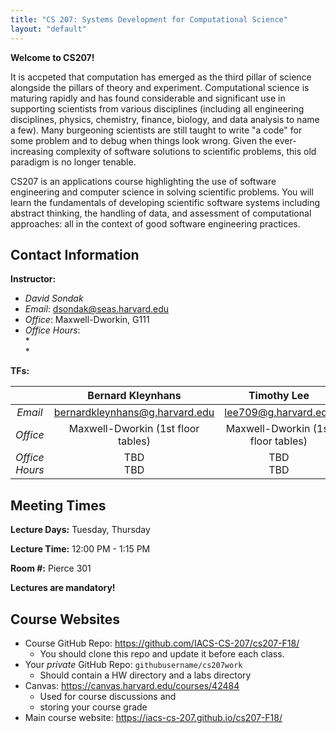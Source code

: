 ```yaml
---
title: "CS 207: Systems Development for Computational Science"
layout: "default"
---
```


**Welcome to CS207!**

It is accpeted that computation has emerged as the third pillar of science alongside the 
pillars of theory and experiment.  Computational science is maturing rapidly and has found 
considerable and significant use in supporting scientists from various disciplines (including all 
engineering disciplines, physics, chemistry, finance, biology, and data analysis to name 
a few).  Many burgeoning scientists are still taught to write "a code" for some problem 
and to debug when things look wrong.  Given the ever-increasing complexity of software 
solutions to scientific problems, this old paradigm is no longer tenable.

CS207 is an applications course highlighting the use of software engineering and computer 
science in solving scientific problems. You will learn the fundamentals of developing 
scientific software systems including abstract thinking, the handling of data, and 
assessment of computational approaches: all in the context of good software engineering 
practices.

<!--
You should take this class if you want to be a good programmer or programming-capable member 
of your "company"'s data science team.

After successful completion of this course, you will be able to:

* Use Python, including its advanced features to write scientific programs

* understand what features of Python (or for that matter any programming language) make up its language execution model and how these features impact the code you write: e.g. how modularity, abstraction, and encapsulation can be used to solve problems

* write these programs with good software engineering practices

* code data management techniques to store data, staring from a good understanding of data structures.

* combine these techniques together to write large pieces of software (you will do a group project for this), working in a team of scientists, programmers, etc.

* Be able to hit the road running as a scientist in a startup or other company, or for that matter in academia: you will be able to evaluate and test software to see which one your group ought to use. You will also be a capable unicorn: able to contribute on both the science and software engineering sides of things.
-->


## Contact Information

**Instructor:** 

* *David Sondak*   
* *Email*:  <dsondak@seas.harvard.edu>
* *Office*:  Maxwell-Dworkin, G111  
* *Office Hours*:  
  *  
  * 

**TFs:**

|               | **Bernard Kleynhans**              | **Timothy Lee**                    | **Shiyun Qiu**                     |
| :---:         | :---:                              | :---:                              | :---:                              |
| *Email*       | <bernardkleynhans@g.harvard.edu>   | <lee709@g.harvard.edu>             | <shiyunqiu@g.harvard.edu>           |
| *Office*      | Maxwell-Dworkin (1st floor tables) | Maxwell-Dworkin (1st floor tables) | Maxwell-Dworkin (1st floor tables) |
| *Office Hours*| TBD <br> TBD                       | TBD <br> TBD                       | TBD <br> TBD                       |


## Meeting Times

**Lecture Days:**  Tuesday, Thursday

**Lecture Time:**  12:00 PM - 1:15 PM

**Room \#:**  Pierce 301

**Lectures are mandatory!**

## Course Websites

* Course GitHub Repo: <https://github.com/IACS-CS-207/cs207-F18/> 
  * You should clone this repo and update it before each class.
* Your *private* GitHub Repo: `githubusername/cs207work`
  * Should contain a HW directory and a labs directory
* Canvas: <https://canvas.harvard.edu/courses/42484>
  * Used for course discussions and 
  * storing your course grade 
* Main course website:  <https://iacs-cs-207.github.io/cs207-F18/>



